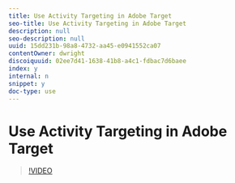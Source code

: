 ```yaml
---
title: Use Activity Targeting in Adobe Target
seo-title: Use Activity Targeting in Adobe Target
description: null
seo-description: null
uuid: 15dd231b-98a8-4732-aa45-e0941552ca07
contentOwner: dwright
discoiquuid: 02ee7d41-1638-41b8-a4c1-fdbac7d6baee
index: y
internal: n
snippet: y
doc-type: use
---
```


# Use Activity Targeting in Adobe Target

>[!VIDEO](https://video.tv.adobe.com/v/17385/?quality=12)